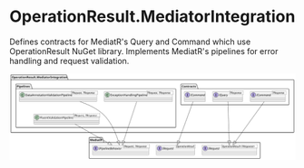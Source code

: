 # OperationResult.MediatorIntegration

Defines contracts for MediatR's Query and Command which use OperationResult NuGet library. 
Implements MediatR's pipelines for error handling and request validation.

![General picture](https://raw.githubusercontent.com/VladGanuscheak/OperationResult.MediatorIntegration/main/OperationResult_MediatorIntegration_2.svg)
